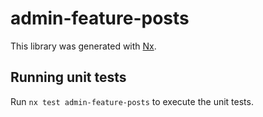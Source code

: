 # admin-feature-posts

This library was generated with [Nx](https://nx.dev).

## Running unit tests

Run `nx test admin-feature-posts` to execute the unit tests.
